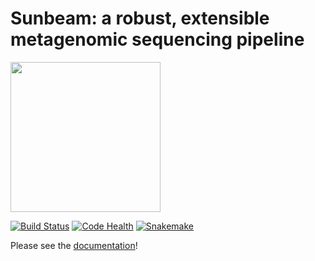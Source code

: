 # Sunbeam: a robust, extensible metagenomic sequencing pipeline 
<img src="http://i.imgur.com/VW3pvQM.jpg" width=240> 

[![Build Status](https://travis-ci.org/sunbeam-labs/sunbeam.svg?branch=dev)](https://travis-ci.org/eclarke/sunbeam) 
[![Code Health](https://landscape.io/github/sunbeam-labs/sunbeam/dev/landscape.svg?style=flat)](https://landscape.io/github/sunbeam-labs/sunbeam/stable)
[![Snakemake](https://img.shields.io/badge/snakemake-≥3.5.2-brightgreen.svg?style=flat)](http://snakemake.bitbucket.org)

Please see the [documentation](https://sunbeam.readthedocs.io)!



